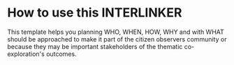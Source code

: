# How to use this INTERLINKER

This template helps you planning WHO, WHEN, HOW, WHY and with WHAT should be approached to make it part of the citizen observers community or because they may be important stakeholders of the thematic co-exploration's outcomes.